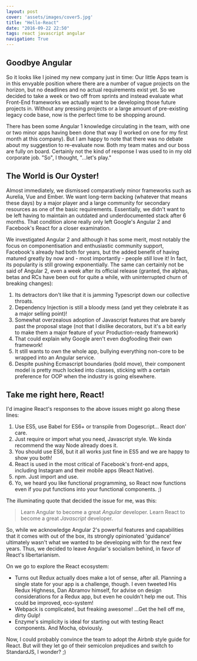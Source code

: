 ```yaml
---
layout: post
cover: 'assets/images/cover5.jpg'
title: "Hello-React"
date: "2016-09-22 22:50"
tags: react javascript angular
navigation: True
---
```


## Goodbye Angular

So it looks like I joined my new company just in time: Our little Apps team is in this envyable position where there are a number of vague projects on the horizon, but no deadlines and no actual requirements exist yet. So we decided to take a week or two off from sprints and instead evaluate what Front-End frameworks we actually want to be developing those future projects in. Without any pressing projects or a large amount of pre-existing legacy code base, now is the perfect time to be shopping around.

There has been some Angular 1 knowledge circulating in the team, with one or two minor apps having been done that way (I worked on one for my first month at this company). But I am happy to note that there was no debate about my suggestion to re-evaluate now. Both my team mates and our boss are fully on board. Certainly not the kind of response I was used to in my old corporate job.
"So", I thought, "...let's play."

## The World is Our Oyster!

Almost immediately, we dismissed comparatively minor frameworks such as Aurelia, Vue and Ember. We want long-term backing (whatever that means these days) by a major player and a large community for secondary resources as one of the basic requirements. Essentially, we didn't want to be left having to maintain an outdated and underdocumented stack after 6 months. That condition alone really only left Google's Angular 2 and Facebook's React for a closer examination.

We investigated Angular 2 and although it has some merit, most notably the focus on componentisation and enthusiastic community support, Facebook's already had both for years, but the added benefit of having matured greatly by now and - most importantly - people *still* love it! In fact, its popularity is still growing exponentially.
The same can certainly not be said of Angular 2, even a week after its official release (granted, the alphas, betas and RCs have been out for quite a while, with uninterrupted churn of breaking changes): 

1. Its detractors don't like that it is jamming Typescript down our collective throats.
2. Dependency Injection is still a bloody mess (and yet they celebrate it as a major selling point)!
3. Somewhat overzealous adoption of Javascript features that are barely past the proposal stage (not that I dislike decorators, but it's a bit early to make them a major feature of your Production-ready framework)
4. That could explain why Google aren't even dogfooding their own framework!
5. It still wants to own the whole app, bullying everything non-core to be wrapped into an Angular service.
6. Despite pushing Ecmascript boundaries (bold move), their component model is pretty much locked into classes, sticking with a certain preference for OOP when the industry is going elsewhere.

## Take me right here, React!

I'd imagine React's responses to the above issues might go along these lines:

1. Use ES5, use Babel for ES6+ or transpile from Dogescript... React don' care.
2. Just require or import what you need, Javascript style. We kinda recommend the way Node already does it.
3. You should use ES6, but it all works just fine in ES5 and we are happy to show you both!
4. React is used in the most critical of Facebook's front-end apps, including Instagram and their mobile apps (React Native).
5. npm.   Just import and use.
6. Yo, we heard you like functional programming, so React now functions even if you put functions into your functional components. ;)

The illuminating quote that decided the issue for me, was this:

> Learn Angular to become a great *Angular* developer.
> Learn React to become a great *Javascript* developer.

So, while we acknowledge Angular 2's powerful features and capabilities that it comes with out of the box, its strongly opinionated 'guidance' ultimately wasn't what we wanted to be developing with for the next few years.
Thus, we decided to leave Angular's socialism behind, in favor of React's libertarianism.

On we go to explore the React ecosystem:

* Turns out Redux actually does make a lot of sense, after all. Planning a single state for your app is a challenge, though. I even tweeted His Redux Highness, Dan Abramov himself, for advise on design considerations for a Redux app, but even he couldn't help me out. This could be improved, eco-system!
* Webpack is complicated, but freaking awesome! ...Get the hell off me, dirty Gulp!
* Enzyme's simplicity is ideal for starting out with testing React components. And Mocha, obviously.

Now, I could probably convince the team to adopt the Airbnb style guide for React. But will they let go of their semicolon prejudices and switch to StandardJS, I wonder? ;)
